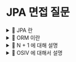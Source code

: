 # JPA 면접 질문

<details>
<summary>
📌 JPA 란
</summary>

---



---

</details>

<details>
<summary>
📌 ORM 이란
</summary>

---



---

</details>

<details>
<summary>
📌 N + 1 에 대해 설명
</summary>

---



---

</details>

<details>
<summary>
📌 OSIV 에 대해서 설명
</summary>

---



---

</details>

